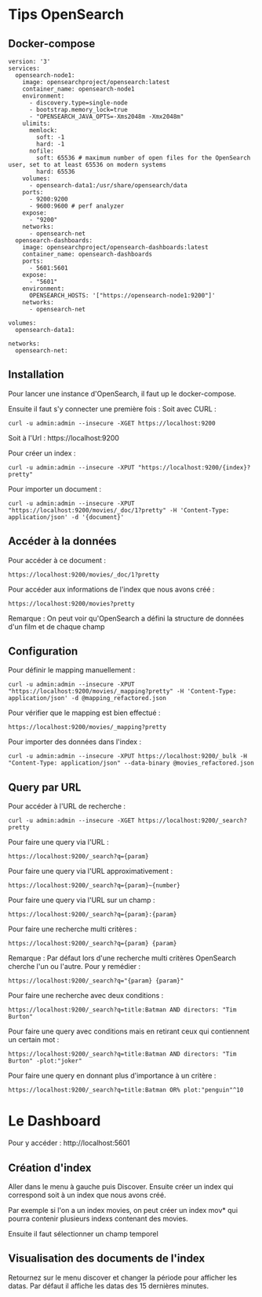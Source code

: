# Tips OpenSearch

## Docker-compose

```
version: '3'
services:
  opensearch-node1:
    image: opensearchproject/opensearch:latest
    container_name: opensearch-node1
    environment:
      - discovery.type=single-node
      - bootstrap.memory_lock=true 
      - "OPENSEARCH_JAVA_OPTS=-Xms2048m -Xmx2048m" 
    ulimits:
      memlock:
        soft: -1
        hard: -1
      nofile:
        soft: 65536 # maximum number of open files for the OpenSearch user, set to at least 65536 on modern systems
        hard: 65536
    volumes:
      - opensearch-data1:/usr/share/opensearch/data
    ports:
      - 9200:9200
      - 9600:9600 # perf analyzer
    expose:
      - "9200"
    networks:
      - opensearch-net
  opensearch-dashboards:
    image: opensearchproject/opensearch-dashboards:latest
    container_name: opensearch-dashboards
    ports:
      - 5601:5601
    expose:
      - "5601"
    environment:
      OPENSEARCH_HOSTS: '["https://opensearch-node1:9200"]'
    networks:
      - opensearch-net

volumes:
  opensearch-data1:

networks:
  opensearch-net:

```

## Installation

Pour lancer une instance d'OpenSearch, il faut up le docker-compose.

Ensuite il faut s'y connecter une première fois :
Soit avec CURL : 
```
curl -u admin:admin --insecure -XGET https://localhost:9200
```

Soit à l'Url : https://localhost:9200

Pour créer un index : 
```
curl -u admin:admin --insecure -XPUT "https://localhost:9200/{index}?pretty"
```

Pour importer un document :
```
curl -u admin:admin --insecure -XPUT "https://localhost:9200/movies/_doc/1?pretty" -H 'Content-Type: application/json' -d '{document}'
```

## Accéder à la données

Pour accéder à ce document :
```
https://localhost:9200/movies/_doc/1?pretty
```

Pour accéder aux informations de l'index que nous avons créé :
```
https://localhost:9200/movies?pretty
```

Remarque : On peut voir qu'OpenSearch a défini la structure de données d'un film et de chaque champ

## Configuration

Pour définir le mapping manuellement :
```
curl -u admin:admin --insecure -XPUT "https://localhost:9200/movies/_mapping?pretty" -H 'Content-Type: application/json' -d @mapping_refactored.json
```

Pour vérifier que le mapping est bien effectué : 
```
https://localhost:9200/movies/_mapping?pretty
```


Pour importer des données dans l'index : 
```
curl -u admin:admin --insecure -XPUT https://localhost:9200/_bulk -H "Content-Type: application/json" --data-binary @movies_refactored.json
```

## Query par URL

Pour accéder à l'URL de recherche :
```
curl -u admin:admin --insecure -XGET https://localhost:9200/_search?pretty
```

Pour faire une query via l'URL :
```
https://localhost:9200/_search?q={param}
```

Pour faire une query via l'URL approximativement :
```
https://localhost:9200/_search?q={param}~{number}
```

Pour faire une query via l'URL sur un champ :
```
https://localhost:9200/_search?q={param}:{param}
```

Pour faire une recherche multi critères :
```
https://localhost:9200/_search?q={param} {param}
```

Remarque : Par défaut lors d'une recherche multi critères OpenSearch cherche l'un ou l'autre.
Pour y remédier :

```
https://localhost:9200/_search?q="{param} {param}"
```

Pour faire une recherche avec deux conditions :
```
https://localhost:9200/_search?q=title:Batman AND directors: "Tim Burton"
```

Pour faire une query avec conditions mais en retirant ceux qui contiennent un certain mot :
```
https://localhost:9200/_search?q=title:Batman AND directors: "Tim Burton" -plot:"joker"
```

Pour faire une query en donnant plus d'importance à un critère :
```
https://localhost:9200/_search?q=title:Batman OR% plot:"penguin"^10
```

# Le Dashboard

Pour y accéder : http://localhost:5601

## Création d'index

Aller dans le menu à gauche puis Discover.
Ensuite créer un index qui correspond soit à un index que nous avons créé.

Par exemple si l'on a un index movies, on peut créer un index mov* qui pourra contenir plusieurs indexs contenant des movies.

Ensuite il faut sélectionner un champ temporel

## Visualisation des documents de l'index

Retournez sur le menu discover et changer la période pour afficher les datas.
Par défaut il affiche les datas des 15 dernières minutes.